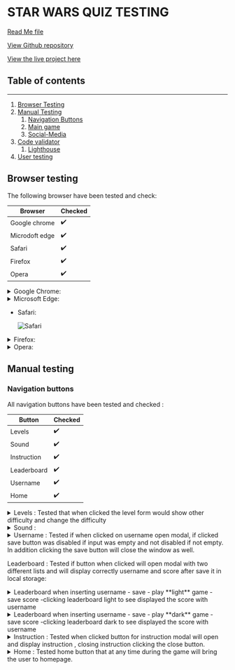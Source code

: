 # **STAR WARS QUIZ TESTING**  

[Read Me file](/README.md)

[View Github repository](https://github.com/michmattera/star-wars-quiz)

[View the live project here](https://michmattera.github.io/star-wars-quiz/)


## **Table of contents**
***
1. [Browser Testing](#browser-testing)
2. [Manual Testing](#manual-Testing)
    1. [Navigation Buttons](#navigation-buttons)
    2. [Main game](#main-game)
    3. [Social-Media](#social-media)
3. [Code validator](#code-validator)
     1. [Lighthouse](#lighthouse)
4. [User testing](#user-testing)

## **Browser testing**

The following browser have been tested and check:

| Browser | Checked |
| --- | --- |
| Google chrome | :heavy_check_mark: |
| Microdoft edge | :heavy_check_mark: |
| Safari|  :heavy_check_mark: |
| Firefox | :heavy_check_mark: |
| Opera | :heavy_check_mark:|

<details>
<summary> Google Chrome:</summary>

![Google Chrome](assets/testing-files/chrome.gif)

</details>

<details>
<summary> Microsoft Edge:</summary>

![Microsoft Edge](assets/testing-files/edge.gif)

</details>

- Safari:

     ![Safari](assets/testing-files)


<details>
<summary> Firefox:</summary>

![Firefox](assets/testing-files/modzilla-firefox.gif)

</details>


<details>
<summary> Opera:</summary>

![Opera](assets/testing-files)

</details>

## **Manual testing**

### **Navigation buttons**

All navigation buttons have been tested and checked :

| Button | Checked |
| --- | --- |
| Levels | :heavy_check_mark: |
| Sound | :heavy_check_mark: |
| Instruction|  :heavy_check_mark: |
| Leaderboard | :heavy_check_mark: |
| Username | :heavy_check_mark:|
| Home | :heavy_check_mark:|

<details>
<summary> Levels : Tested that when clicked the level form would show other difficulty and change the difficulty </summary>

![Levels](assets/testing-files/levels.gif)

</details>

<details>
<summary> Sound :</summary>

![Sound](assets/testing-files)

</details>

<details>
<summary> Username : Tested if when clicked on username open modal, if clicked save button was disabled if input was empty and not disabled if not empty. In addition clicking the save button will close the window as well.</summary>

![Username](assets/testing-files/username.gif)

</details>

Leaderboard : Tested if button when clicked will open modal with two different lists and will display correctly username and score after save it in local storage:

<details>
<summary> Leaderboard when inserting username - save - play **light** game - save score -clicking leaderboard light to see displayed the score with username</summary>

![Leaderboard](assets/testing-files/leaderboard-light.gif)

</details>

<details>
<summary> Leaderboard when inserting username - save - play **dark** game - save score -clicking leaderboard dark to see displayed the score with username</summary>

![Leaderboard](assets/testing-files/leaderboard-dark.gif)

</details>

<details>
<summary> Instruction : Tested when clicked button for instruction modal will open and display instruction , closing instruction clicking the close button.</summary>

![Instruction](assets/testing-files/instruction.gif)

</details>

<details>
<summary> Home : Tested home button that at any time during the game will bring the user to homepage.</summary>

![Home](assets/testing-files/home.gif)

</details>